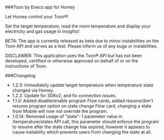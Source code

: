 ###Toon by Eneco app for Homey

Let Homey control your Toon®!

Set the target temperature, read the room temperature and display your electricity and gas usage in Insights!

BETA: The app is currently released as beta due to minor instabilities on the Toon API and serves as a test. Please inform us of any bugs or instabilities.

DISCLAIMER: This application uses the Toon® API but has not been developed, certified or otherwise approved on behalf of or on the instructions of Toon.

###Changelog
- 1.2.3: Immediately update target temperature when temperature state changed via Homey. 
- 1.2.2: Update for SDKv2, and fix connection issues.
- 1.1.0: Added disable/enable program Flow cards, added resume/don't resume program option on state change Flow card, changing a state from Mobile will now not override the program.
- 1.0.14: Removed usage of "state": 1 parameter value in /temperature/states API call, this parameter should enforce the program to resume after the state change has expired, however it appears to cause instability which prevents users from changing the state at all.